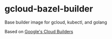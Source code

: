 # gcloud-bazel-builder

Base builder image for gcloud, kubectl, and golang

Based on [Google's Cloud Builders](https://github.com/GoogleContainerTools/base-images-docker)
